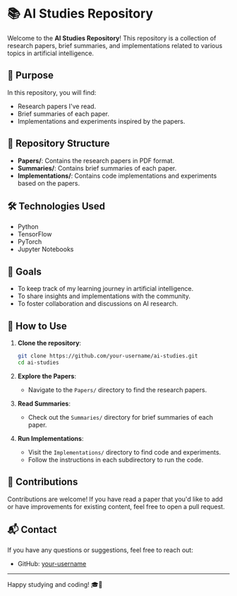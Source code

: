 # 📚 AI Studies Repository

Welcome to the **AI Studies Repository**! This repository is a collection of research papers, brief summaries, and implementations related to various topics in artificial intelligence.


## 📝 Purpose

In this repository, you will find:
- Research papers I've read.
- Brief summaries of each paper.
- Implementations and experiments inspired by the papers.

## 📁 Repository Structure

- **Papers/**: Contains the research papers in PDF format.
- **Summaries/**: Contains brief summaries of each paper.
- **Implementations/**: Contains code implementations and experiments based on the papers.

## 🛠️ Technologies Used

- Python
- TensorFlow
- PyTorch
- Jupyter Notebooks

## 🎯 Goals

- To keep track of my learning journey in artificial intelligence.
- To share insights and implementations with the community.
- To foster collaboration and discussions on AI research.

## 🚀 How to Use

1. **Clone the repository**:
    ```bash
    git clone https://github.com/your-username/ai-studies.git
    cd ai-studies
    ```

2. **Explore the Papers**:
    - Navigate to the `Papers/` directory to find the research papers.

3. **Read Summaries**:
    - Check out the `Summaries/` directory for brief summaries of each paper.

4. **Run Implementations**:
    - Visit the `Implementations/` directory to find code and experiments.
    - Follow the instructions in each subdirectory to run the code.

## 🌟 Contributions

Contributions are welcome! If you have read a paper that you'd like to add or have improvements for existing content, feel free to open a pull request.

## 📬 Contact

If you have any questions or suggestions, feel free to reach out:

- GitHub: [your-username](https://github.com/mirzaie95)

---

Happy studying and coding! 🎓🤖
